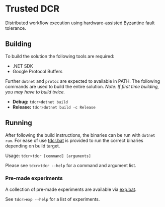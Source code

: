 # Trusted DCR
Distributed workflow execution using hardware-assisted Byzantine fault tolerance.

## Building
To build the solution the following tools are required:
* .NET SDK
* Google Protocol Buffers

Further `dotnet` and `protoc` are expected to available in PATH. The following commands are used to build the entire solution. *Note: If first time building, you may have to build twice.*

* **Debug:** `tdcr>dotnet build`
* **Release:** `tdcr>dotnet build -c Release`

## Running
After following the build instructions, the binaries can be run with `dotnet run`.
For ease of use [tdcr.bat](https://github.com/trusted-dcr/tdcr/tdcr.bat) is provided to run the correct binaries depending on build target.

Usage: `tdcr>tdcr [command] [arguments]`

Please see `tdcr>tdcr --help` for a command and argument list.

### Pre-made experiments
A collection of pre-made experiments are available via [exp.bat](https://github.com/trusted-dcr/tdcr/exp.bat).

See `tdcr>exp --help` for a list of experiments.
